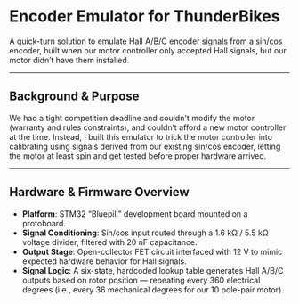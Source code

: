 # Encoder Emulator for ThunderBikes

A quick-turn solution to emulate Hall A/B/C encoder signals from a sin/cos encoder, built when our motor controller only accepted Hall signals, but our motor didn’t have them installed.

---

## Background & Purpose

We had a tight competition deadline and couldn't modify the motor (warranty and rules constraints), and couldn’t afford a new motor controller at the time. Instead, I built this emulator to trick the motor controller into calibrating using signals derived from our existing sin/cos encoder, letting the motor at least spin and get tested before proper hardware arrived.

---

## Hardware & Firmware Overview

- **Platform**: STM32 “Bluepill” development board mounted on a protoboard.
- **Signal Conditioning**: Sin/cos input routed through a 1.6 kΩ / 5.5 kΩ voltage divider, filtered with 20 nF capacitance.
- **Output Stage**: Open-collector FET circuit interfaced with 12 V to mimic expected hardware behavior for Hall signals.
- **Signal Logic**: A six-state, hardcoded lookup table generates Hall A/B/C outputs based on rotor position — repeating every 360 electrical degrees (i.e., every 36 mechanical degrees for our 10 pole-pair motor).

